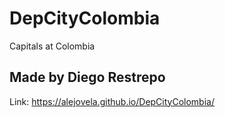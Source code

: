 # DepCityColombia
Capitals at Colombia
## Made by Diego Restrepo
Link: https://alejovela.github.io/DepCityColombia/
